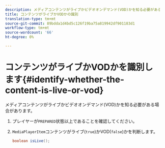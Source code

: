 ```yaml
---
description: メディアコンテンツがライブかビデオオンデマンド(VOD)かを知る必要がある場合があります。
title: コンテンツがライブかVODかの識別
translation-type: tm+mt
source-git-commit: 89bdda1d4bd5c126f19ba75a819942df901183d1
workflow-type: tm+mt
source-wordcount: '66'
ht-degree: 0%

---
```



# コンテンツがライブかVODかを識別します{#identify-whether-the-content-is-live-or-vod}

メディアコンテンツがライブかビデオオンデマンド(VOD)かを知る必要がある場合があります。

1. プレイヤーが`PREPARED`状態以上であることを確認してください。
1. `MediaPlayerItem`コンテンツがライブ(`true`)かVOD(`false`)かを判断します。

   ```java
   boolean isLive();
   ```
